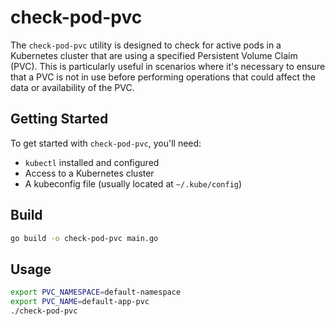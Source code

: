 # check-pod-pvc

The `check-pod-pvc` utility is designed to check for active pods in a Kubernetes cluster that are using a specified Persistent Volume Claim (PVC). This is particularly useful in scenarios where it's necessary to ensure that a PVC is not in use before performing operations that could affect the data or availability of the PVC.

## Getting Started

To get started with `check-pod-pvc`, you'll need:

- `kubectl` installed and configured
- Access to a Kubernetes cluster
- A kubeconfig file (usually located at `~/.kube/config`)

## Build

```bash
go build -o check-pod-pvc main.go
```

## Usage

```bash
export PVC_NAMESPACE=default-namespace
export PVC_NAME=default-app-pvc
./check-pod-pvc
```